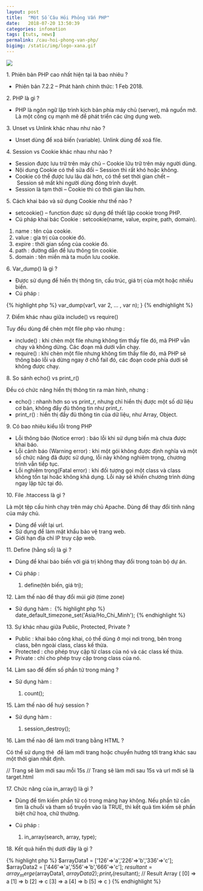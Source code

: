 ```yaml
---
layout: post
title:  "Một Số Câu Hỏi Phỏng Vấn PHP"
date:   2018-07-20 13:50:39
categories: infomation
tags: [tuts, news]
permalink: /cau-hoi-phong-van-php/
bigimg: /static/img/logo-xana.gif
---
```

[![](https://3.bp.blogspot.com/-oB077863oQ8/WrYrvTwQLAI/AAAAAAAADgY/D7AumFr7LvMOqAvumQt1_QCmm5e5Z7j2ACLcBGAs/s640/php-interview-696x392.jpg)](https://3.bp.blogspot.com/-oB077863oQ8/WrYrvTwQLAI/AAAAAAAADgY/D7AumFr7LvMOqAvumQt1_QCmm5e5Z7j2ACLcBGAs/s1600/php-interview-696x392.jpg)

1\. Phiên bản PHP cao nhất hiện tại là bao nhiêu ?

*   Phiên bản 7.2.2 – Phát hành chính thức: 1 Feb 2018.

2\. PHP là gì ?

*   PHP là ngôn ngữ lập trình kịch bản phía máy chủ (server), mã nguồn mở. Là một công cụ mạnh mẽ để phát triển các ứng dụng web.

3\. Unset vs Unlink khác nhau như nào ?

*   Unset dùng để xoá biến (variable). Unlink dùng để xoá file.

4\. Session vs Cookie khác nhau như nào ?

*   Session được lưu trữ trên máy chủ – Cookie lữu trữ trên máy người dùng.
*   Nội dung Cookie có thể sửa đổi – Session thì rất khó hoặc không.
*   Cookie có thể được lưu lâu dài hơn, có thể set thời gian chết – Session sẽ mất khi người dùng đóng trình duyệt.
*   Session là tạm thời – Cookie thì có thời gian lâu hơn.

5\. Cách khai báo và sử dụng Cookie như thế nào ?

*   setcookie() – function được sử dụng để thiết lập cookie trong PHP.
*   Cú pháp khai bác Cookie : setcookie(name, value, expire, path, domain).

1.  name : tên của cookie.
2.  value : gía trị của cookie đó.
3.  expire : thời gian sống của cookie đó.
4.  path : đường dẫn để lưu thông tin cookie.
5.  domain : tên miền mà ta muốn lưu cookie.

6\. Var_dump() là gì ?

*   Được sử dụng để hiển thị thông tin, cấu trúc, giá trị của một hoặc nhiều biến.
*   Cú pháp : 
    
{% highlight php %}
var_dump(var1,  var  2,  ...  ,  var n);
}
{% endhighlight %}
    

7\. Điểm khác nhau giữa include() vs require()

Tuy đều dùng để chèn một file php vào nhưng :

*   include() : khi chèn một file nhưng không tìm thấy file đó, mã PHP vẫn chạy và không dừng. Các đoạn mã dưới vẫn chạy.
*   require() : khi chèn một file nhưng không tìm thấy file đó, mã PHP sẽ thông báo lỗi và dừng ngay ở chỗ fail đó, các đoạn code phía dưới sẽ không được chạy.

8\. So sánh echo() vs print_r()

Đều có chức năng hiển thị thông tin ra màn hình, nhưng :

*   echo() : nhanh hơn so vs print\_r, nhưng chỉ hiển thị được một số dữ liệu cơ bản, không đầy đủ thông tin như print\_r.
*   print_r() : hiển thị đầy đủ thông tin của dữ liệu, như Array, Object.

9\. Có bao nhiêu kiểu lỗi trong PHP

*   Lỗi thông báo (Notice error) : báo lỗi khi sử dụng biến mà chưa được khai báo.
*   Lỗi cảnh báo (Warning error) : khi một gói không được định nghĩa và một số chức năng đã được sử dụng, lỗi này không nghiêm trọng, chương trình vẫn tiếp tục.
*   Lỗi nghiêm trọng(Fatal error) : khi đối tượng gọi một class và class không tồn tại hoăc không khả dụng. Lỗi này sẽ khiến chương trình dừng ngay lập tức tại đó.

10\. File .htaccess là gì ?

Là một tệp cấu hình chạy trên máy chủ Apache. Dùng để thay đổi tính năng của máy chủ.

*   Dùng để viết lại url.
*   Sử dụng để làm mật khẩu bảo vệ trang web.
*   Giới hạn địa chỉ IP truy cập web.

11\. Define (hằng số) là gì ?

*   Dùng để khai báo biến với giá trị không thay đổi trong toàn bộ dự án.
*   Cú pháp : 
    
    1.  define(tên biến, giá trị);
    

12\. Làm thế nào để thay đổi múi giờ (time zone)

*   Sử dụng hàm : 
{% highlight php %}
date\_default\_timezone_set('Asia/Ho\_Chi\_Minh');
{% endhighlight %}
    

13\. Sự khác nhau giữa Public, Protected, Private ?

*   Public : khai báo công khai, có thể dùng ở mọi nơi trong, bên trong class, bên ngoài class, class kế thừa.
*   Protected : cho phép truy cập từ class của nó và các class kế thừa.
*   Private : chỉ cho phép truy cập trong class của nó.

14\. Làm sao để đếm số phần tử trong mảng ?

*   Sử dụng hàm :
    
    1.  count();
    

15\. Làm thế nào dể huỷ session ?

*   Sử dụng hàm :
    
    1.  session_destroy();
    

16\. Làm thế nào để làm mới trang bằng HTML ?

Có thể sử dụng thẻ <meta> để làm mới trang hoặc chuyển hướng tới trang khác sau một thời gian nhất định.

<head>  <meta  http-equiv="refresh"  content="15">  </head> // Trang sẽ làm mới sau mỗi 15s

<head>  <meta  http-equiv="refresh"  content="15"  URL="target.html">  </head> // Trang sẽ làm mới sau 15s và url mới sẽ là target.html

17\. Chức năng của in_array() là gì ?

*   Dùng để tìm kiếm phần tử có trong mảng hay không. Nếu phần tử cần tìm là chuỗi và tham số truyền vào là TRUE, thì kết quả tìm kiếm sẽ phần biệt chữ hoa, chữ thường.
*   Cú pháp : 
    
    1.  in_array(search, array, type);
    

18\. Kết quả hiển thị dưới đây là gì ?

{% highlight php %}
$arrayData1 =  \['126'=>'a','226'=>'b','336'=>'c'\]; $arrayData2 =  \['446'=>'a','556'=>'b','666'=>'c'\]; $resultant = array_merge($arrayData1, $arrayData2); print_r($resultant);  // Result  Array  (  \[0\]  => a \[1\]  => b \[2\]  => c \[3\]  => a \[4\]  => b \[5\]  => c )
{% endhighlight %}

